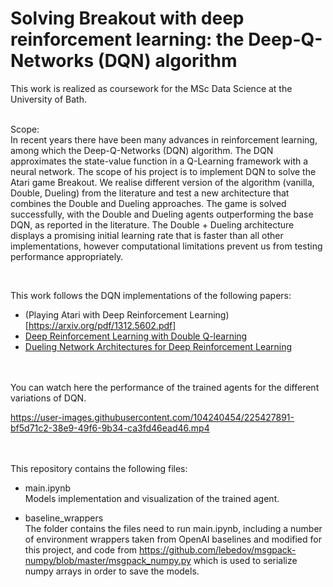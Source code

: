 # Solving Breakout with deep reinforcement learning: the Deep-Q-Networks (DQN) algorithm

This work is realized as coursework for the MSc Data Science at the University of Bath. 
<br>
  <br>
  

Scope:
 <br>
In recent years there have been many advances in reinforcement learning, among which the Deep-Q-Networks (DQN)
algorithm. The DQN approximates the state-value function in a Q-Learning framework with a neural network.
The scope of his project is to implement DQN
to solve the Atari game Breakout. We realise different version of the algorithm (vanilla, Double, Dueling) from the literature and 
test a new architecture that combines the Double and Dueling approaches. The game is solved successfully, with the Double and Dueling agents 
outperforming the base DQN, as reported in the literature. The Double + Dueling architecture displays a promising initial learning rate that is faster than all other implementations, however computational limitations prevent us from testing performance appropriately.
 <br>


 <br>
  
This work follows the DQN implementations of the following papers:
- (Playing Atari with Deep Reinforcement Learning)[https://arxiv.org/pdf/1312.5602.pdf]
- [Deep Reinforcement Learning with Double Q-learning](https://arxiv.org/pdf/1509.06461.pdf)
- [Dueling Network Architectures for Deep Reinforcement Learning](https://arxiv.org/pdf/1511.06581.pdf)


 <br>


 <br>
You can watch here the performance of the trained agents for the different variations of DQN. 

https://user-images.githubusercontent.com/104240454/225427891-bf5d71c2-38e9-49f6-9b34-ca3fd46ead46.mp4

 <br>


 <br>
This repository contains the following files:

- main.ipynb  <br>
Models implementation and visualization of the trained agent.

- baseline_wrappers <br>
The folder contains the files need to run main.ipynb, including a number of environment wrappers taken from OpenAI baselines and modified for this project, and code from https://github.com/lebedov/msgpack-numpy/blob/master/msgpack_numpy.py which is used to serialize numpy arrays in order to save the models.
